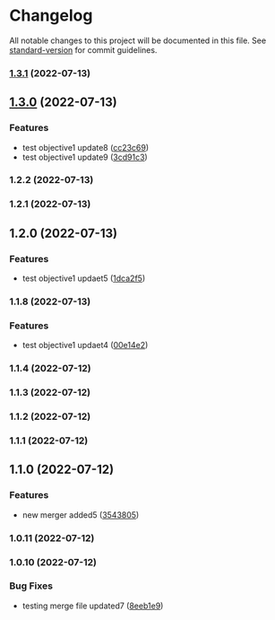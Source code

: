 # Changelog

All notable changes to this project will be documented in this file. See [standard-version](https://github.com/conventional-changelog/standard-version) for commit guidelines.

### [1.3.1](https://github.com/azu/monorepo-release-changesets/compare/v1.3.0...v1.3.1) (2022-07-13)

## [1.3.0](https://github.com/azu/monorepo-release-changesets/compare/v1.2.2...v1.3.0) (2022-07-13)


### Features

* test objective1 update8 ([cc23c69](https://github.com/azu/monorepo-release-changesets/commit/cc23c69586b800fbf10484d2d5428ba7c5067189))
* test objective1 update9 ([3cd91c3](https://github.com/azu/monorepo-release-changesets/commit/3cd91c36bd8d32bea7eff8690509ebd9e452a324))

### 1.2.2 (2022-07-13)

### 1.2.1 (2022-07-13)

## 1.2.0 (2022-07-13)


### Features

* test objective1 updaet5 ([1dca2f5](https://github.com/azu/monorepo-release-changesets/commit/1dca2f5495c452b77a1c7ad890d5bafe5be38b37))

### 1.1.8 (2022-07-13)
### Features

* test objective1 updaet4 ([00e14e2](https://github.com/azu/monorepo-release-changesets/commit/00e14e27e28373db87f1d1a3a2686f78f466706f))

### 1.1.4 (2022-07-12)

### 1.1.3 (2022-07-12)

### 1.1.2 (2022-07-12)

### 1.1.1 (2022-07-12)

## 1.1.0 (2022-07-12)


### Features

* new merger added5 ([3543805](https://github.com/azu/monorepo-release-changesets/commit/35438052b7153902838fec6df8b9207fd22df52e))

### 1.0.11 (2022-07-12)

### 1.0.10 (2022-07-12)


### Bug Fixes

* testing merge file updated7 ([8eeb1e9](https://github.com/azu/monorepo-release-changesets/commit/8eeb1e99907ec1f1e97028f6d35df8bbb190c001))
